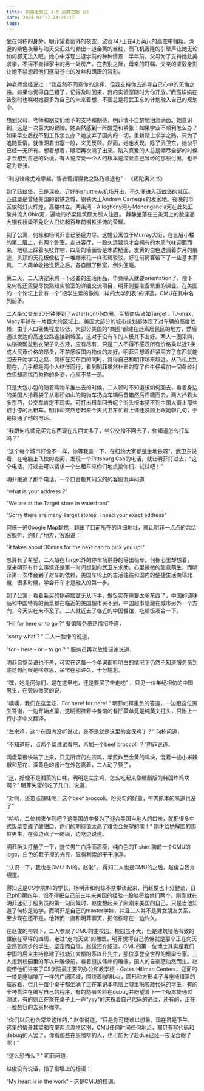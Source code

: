 ```yaml
---
title: 前路无知己 1-9 恶魔之眼（2）
date: 2024-03-17 23:26:17
tags:
---
```


坐在何栋的身旁，明菲望着窗外的夜空，波音747正在4万英尺的高空中翱翔。深邃的紫色夜幕与海天交汇处勾勒出一道金黄的丝线，而飞机轰隆的引擎声让她无论如何都无法入眠。她心中浮现出退学前的种种情景：半年前，父母为了支持她赴美求学，不得不卖掉家中的另一处房产。在告别之际，母亲的叮嘱、父亲的坚毅身影让她不禁想起他们逐渐苍白的发丝和蹒跚的背影。

钟老师曾经说过：“我虽然不同意你的选择，但我支持你去追寻自己心中的无悔之路。如果你觉得自己错了，记得及时回来，我的实验室随时为你开放。”而高娟娟在告别时也嘱咐她要多为自己的未来着想，不要总是将武卫东的计划融入自己的规划中。

想到父母、老师和朋友们给予的支持和期待，明菲情不自禁地泪流满面。她意识到，这是一次巨大的冒险。她突然感到一阵酸楚和紧张：如果学业不顺利怎么办？如果毕业后找不到工作怎么办？她放弃了国内的一切，重新踏上求学之路，只为了追随爱情。就像昭君出塞一般，义无反顾。然而，她也发现，除了武卫东，她似乎已经一无所有。想着想着，眼泪再次淌了出来。陷入真爱的人总是倾尽全部的时候才会想到自己的处境，有人说深爱一个人的根本是深爱自己曾经的那些付出，也不足为夸张。

“利刃锋缘尤难攀越，智者辄谓得救之路乃艰途也”  - 《羯陀奥义书》

到了匹兹堡，已是深夜。订好的shuttle从机场开出，不久便进入匹兹堡的城区。匹兹堡是曾经美国的钢铁之城，钢铁大王Andrew Carnegie的发家地。夜晚的市区依然灯火辉煌，高楼林立。两条河 - Allegheny河与Monongahela河在此处汇聚并流入Ohio河，遍地的桥梁建筑颇为引人注目。 静静坐落在三条河上的数座高大钢铁桥梁不免让人们忆起百年前钢铁洪流的荣耀。

到了公寓，何栋和杨明菲皆已筋疲力尽。这幢公寓位于Murray大街，在三层小楼的第二层上，有两个卧室。走进客厅，一股久远建筑才会拥有的木质气味迎面而来，地毯上踩着吱吱作响，四周的墙面皆是木质糙面，发黄的白色透漏着岁月的痕迹，头顶的天花板像粘了一堆爆米花一样斑斑驳驳。好在前房客留下了一些基本家具，二人简单收拾洗簌之后，各自回了卧室，倒头便睡。

第二天，二人决定采购一下必要的生活用品，毕竟隔天就要orientation了，接下来何栋还需要尽快熟知实验室的详细交流项目，明菲则要准备繁重的课业。在美国的一个论坛上曾有一个“把学生累的像狗一样的大学列表”的评选，CMU在其中名列前矛。

二人坐公交车30分钟便到了waterfront小商圈，百货商店诸如Target，TJ-max，Macy平铺在一片巨大的区域上。美国大部分的城市规划都体现了对车辆的高度依赖，由于人口密集程度较低，大部分美国的“商圈”都建在远离居民区的地方，然后通过发达的高速公路连接到城区，这对于没有车的人极其不友好。两人一圈采购，从锅碗瓢盆到衣架子洗衣液，应有尽有，只是二人不得不感叹所有价格乘以近7换成人民币价格的昂贵，不禁感叹国内物价的友好。明菲只想着赶紧买齐了东西就能回去开始学习之路，何栋在买东西的同时，觉得自己和明菲越来越近，从飞机上到现在，几乎都是两个人结伴而行，看到明菲虽然朴素的穿了件牛仔裤加一间条纹衬衣但却高挑而匀称的身姿，心里不禁一荡。

只是大包小包的随着购物车推出去的时候，二人顿时不知道该如何回去，看着身边的美国人拎着袋子从堆积如山的购物车扔向车辆后备箱然后呼啸而去，两人拎着太多东西，公交车肯定不现实。可打出租车回去呢？街头根本见不到中国大街上那些招手停的出租车，明菲却突然想起来今天武卫东忙着上课还没顾上跟她聊几句，于是拨通了他的电话。

“我跟何栋师兄买完东西现在东西太多了，坐公交拎不回去了，你知道怎么打车吗？”

“这个每个城市好像不一样，你等我查一下，在纽约大家都是坐地铁呀”，武卫东说着，在电脑上飞快的查阅，发现一个Pittsburg Cab的电话，就让明菲打过去，“这个电话，打过去可以请求一个出租车来你们地点接你们，试试吧！”

明菲拨通了那个电话，一个口音极其闷沉的的客服低声问道

“what is your address ?”

"We are at the Target store in waterfront"

"Sorry there are many Target stores, I need your exact address"

何栋一通Google Map翻找，翻出了目前所在的详细地址，就让明菲一点点的念给客服听，约好了地方，客服说：

“it takes about 30mins for the next cab to pick you up!”

总算有了希望，二人站在Target外的停车场静静的等出租车。何栋心里却想着，原来明菲有什么事情还是第一时间想到向武卫东求助，心里微微的醋意萌生，而明菲第一次体会到了对车的依赖，美国车轮上的生活往往和国内的便捷生活南辕北辙，很多时候，学会开车才是融入的第一步。

到了公寓，看着新买的锅碗瓢盆无从下手，做饭实在需要太多东西了，中国的调味品和中国特有的蔬菜都在临近的美国超市买不到，中国超市隐藏在城市另外一个方向，今天实在来不及了。二人就近去了临近的中国餐馆，吃顿饭凑合一下。

“Hi! for here or to go ?” 餐馆服务员热情招呼道，

“sorry what？” 二人一脸懵的说道，

“for - here - or - to go ? ” 服务员再次放慢语速说道，

明菲自觉英语也不差，可实在这每一个单词都听明白的情况下仍然不知道服务员到底这句问候是啥意思，呆愣在那许久，十分尴尬。

“嘿，她是问你们，是在这里吃，还是要买了带走吃” ，只见一位年纪相仿的中国男生，在旁边微笑的说，

“噢噢，我们在这里吃，For here! for here! ” 明菲如释重负的答道，一边跟这位男生答谢，一边开始点菜，这明明挂着中餐馆的餐厅菜单竟是纯英文打头，只附上一行小字中文翻译，

“左宗鸡，这个在国内没听说过，是不是就是这里的宫保鸡丁？” 何栋问道，

“不知道呀，点两个菜试试看吧，再加一个beef broccoli ？”明菲说道，

两盘菜很快端了上来，只见所谓的左宗鸡，半煎炸至金黄的鸡块，混着一些小米辣椒和葱花，深黄色的酱汁在外包裹着，二人动了筷子，

“这，好像不是湘菜的口味，明明是左宗鸡，怎么吃起来像糖醋版的韩国炸鸡块啊？” 明菲失望的吃了几口，说道，

“对啊，还带点辣味呢！这个beef broccoli，粉芡勾的好重，牛肉原本的味道也没了”

“哈哈，二位初来乍到吧？这美国的中餐为了迎合美国当地人的口味，就把很多中式饭菜变成了酸甜口，你们的期待值太高了难免会失望的噢！” 刚才给她解围的那位男生，在旁边点了一碗面，边吃边说道。

明菲抬头打量了一下，这位男生白净而高瘦，纯白色的T shirt 胸前一个CMU的logo，白色的鞋子擦的光亮，显得利索的干干净净。

“认识一下，我也是CMU INI的，赵俊”， 得知二人也是CMU的之后，赵俊自我介绍道。

得知这是CS学院INI的学长，杨明菲和何栋不禁攀谈起来，而赵俊也十分健谈，自己phD第四年，恨不得把自己前三年来美国的经验一股脑将给他们两个。刚刚就在明菲迷茫于服务员的第一句问候时，赵俊想起来了刚刚来美国的自己。只是当他知道了何栋是访学，而明菲是自己的master学妹，并且二人并不是男女朋友关系，至少现在还不是，他转而一直和明菲聊天，把何栋晾在一边许久。

在赵俊的带领下，二人参观了CMU的主校园。校园虽不大，但是建筑错落有致的镶嵌在草坪的四周，走过“走向天空”的雕塑，明菲觉得自己仿佛就是那个正在向天空昂首阔步的学生，坚定而自信。赵俊还介绍道，CMU的第一位博士其实是我们中国的后来主持修建了钱塘江大桥的茅以升先生，那位享誉全世界的桥梁专家。三人走到校园里的茅以升雕像前，看着挺拔伟岸的雕像，国人的自豪感油然而生。赵俊带他们进来了CS学院最主要的办公和教学楼 - Gates Hillman Centers，迎面的一楼是座咖啡厅一样的广阔区域，围绕着咖啡bar，圆形和方形桌子与座椅错落的摆放着，但几乎每个桌子都坐满了正在笔记本电脑上噼里啪啦敲代码的学生，有的全神贯注在编写自己的程序，有的愁眉苦脸在debug并盼望着下一个版本能通过测试，有的则正在聚在桌子上一声“yay”的庆祝着自己代码的通过，还有的，正在一脸愁容的去买杯咖啡。

“你们以后也会常常这样的，” 赵俊说道，“只是你可能难以想象，现在虽是下午，这里的情景其实和夜里两点没啥区别，CMU任何时间任何地点，都只有写代码和debug的人罢了，你看那些在买咖啡的人，也可能为了赶due已经一夜没合眼了呢！”

“这么恐怖么？” 明菲问道，

赵俊没有说话，指了指墙上的标语：

“My heart is in the work” - 这是CMU的校训。
